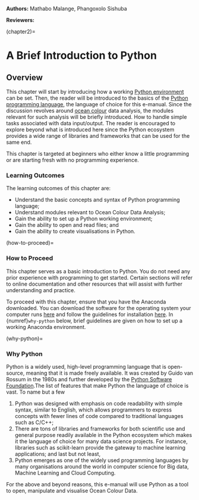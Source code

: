 <!-- @format -->

**Authors:** Mathabo Malange, Phangoxolo Sishuba

**Reviewers:**

(chapter2)=

# A Brief Introduction to Python

## Overview

This chapter will start by introducing how a working
[Python environment](https://docs.python.org/3/library/venv.html) can be set.
Then, the reader will be introduced to the basics of the
[Python programming language](https://www.python.org/), the language of choice
for this e-manual. Since the discussion revolves around [ocean colour](chapter3)
data analysis, the modules relevant for such analysis will be briefly
introduced. How to handle simple tasks associated with data input/output. The
reader is encouraged to explore beyond what is introduced here since the Python
ecosystem provides a wide range of libraries and frameworks that can be used for
the same end.

This chapter is targeted at beginners who either know a little programming or
are starting fresh with no programming experience.

### Learning Outcomes

The learning outcomes of this chapter are:

- Understand the basic concepts and syntax of Python programming language;
- Understand modules relevant to Ocean Colour Data Analysis;
- Gain the ability to set up a Python working environment;
- Gain the ability to open and read files; and
- Gain the ability to create visualisations in Python.

(how-to-proceed)=

### How to Proceed

This chapter serves as a basic introduction to Python. You do not need any prior
experience with programming to get started. Certain sections will refer to
online documentation and other resources that will assist with further
understanding and practice.

To proceed with this chapter, ensure that you have the Anaconda downloaded. You
can download the software for the operating system your computer runs
[here](https://www.anaconda.com/products/distribution) and follow the guidelines
for installation [here](https://docs.anaconda.com/anaconda/install/). In
{numref}`why-python` below, brief guidelines are given on how to set up a
working Anaconda environment.

(why-python)=

### Why Python

Python is a widely used, high-level programming language that is open-source,
meaning that it is made freely available. It was created by Guido van Rossum in
the 1980s and further developed by the
[Python Software Foundation](https://www.python.org/psf-landing/).The list of
features that make Python the language of choice is vast. To name but a few

1. Python was designed with emphasis on code readability with simple syntax,
   similar to English, which allows programmers to express concepts with fewer
   lines of code compared to traditional languages such as C/C++;
2. There are tons of libraries and frameworks for both scientific use and
   general purpose readily available in the Python ecosystem which makes it the
   language of choice for many data science projects. For instance, libraries
   such as scikit-learn provide the gateway to machine learning applications;
   and last but not least,
3. Python emerges as one of the widely used programming languages by many
   organisations around the world in computer science for Big data, Machine
   Learning and Cloud Computing.

For the above and beyond reasons, this e-manual will use Python as a tool to
open, manipulate and visualise Ocean Colour Data.
